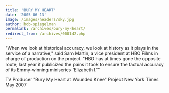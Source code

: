 ```yaml
---
title: 'BURY MY HEART'
date: '2005-06-13'
image: /images/headers/sky.jpg
author: bob-spiegelman
permalink: /archives/bury-my-heart/
redirect_from: /archives/000142.php
---
```

"When we look at historical accuracy, we look at history as it plays in the service of a narrative," said Sam Martin, a vice president at HBO Films in charge of production on the project. "HBO has at times gone the opposite route; last year it publicized the pains it took to ensure the factual accuracy of its Emmy-winning miniseries 'Elizabeth I.'"

TV Producer
"Bury My Heart at Wounded Knee" Project
New York Times
May 2007
